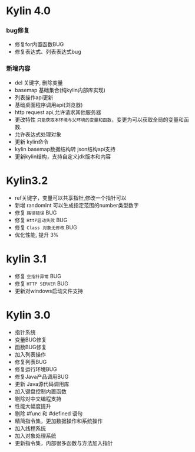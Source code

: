 
# Kylin 4.0
### bug修复
- 修复for内置函数BUG
- 修复表达式、列表表达式bug

### 新增内容
- del 关键字, 删除变量
- basemap 基础集合(纯kylin内部库实现)
- 列表操作api更新
- 基础桌面程序调用api(浏览器)
- http request api,允许请求其他服务器
- 更改特性 ```只能获取本环境与父环境的变量和函数```，变更为可以获取全局的变量和函数.
- 允许表达式处理对象
- 更新 kylin命令
- kylin basemap数据结构转 json结构api支持
- 更新kylin结构，支持自定义jdk版本和内容

# Kylin3.2
- ref关键字，变量可以共享指针,修改一个指针可以
- 新增 randomInt 可以生成指定范围的number类型数字
- 修复 ```路径错误``` BUG
- 修复 ```HttP启动失败``` BUG    
- 修复 ```Class 对象无修改``` BUG
- 优化性能, 提升 3%

# kylin 3.1
- 修复 ```空指针异常``` BUG
- 修复 ```HTTP SERVER``` BUG
- 更新对windows启动文件支持

# Kylin 3.0
- 指针系统
- 变量BUG修复
- 函数BUG修复
- 加入列表操作
- 修复列表BUG
- 修复运行环境BUG
- 修复Java产品调用BUG
- 更新 Java源代码调用库
- 加入键盘控制内置函数
- 剔除对中文编程支持
- 性能大幅度提升
- 剔除 #func 和 #defined 语句
- 精简指令集，更加数据操作和系统操作
- 加入线程系统
- 加入对象处理系统
- 更新指令集，内部很多函数与方法加入指针



